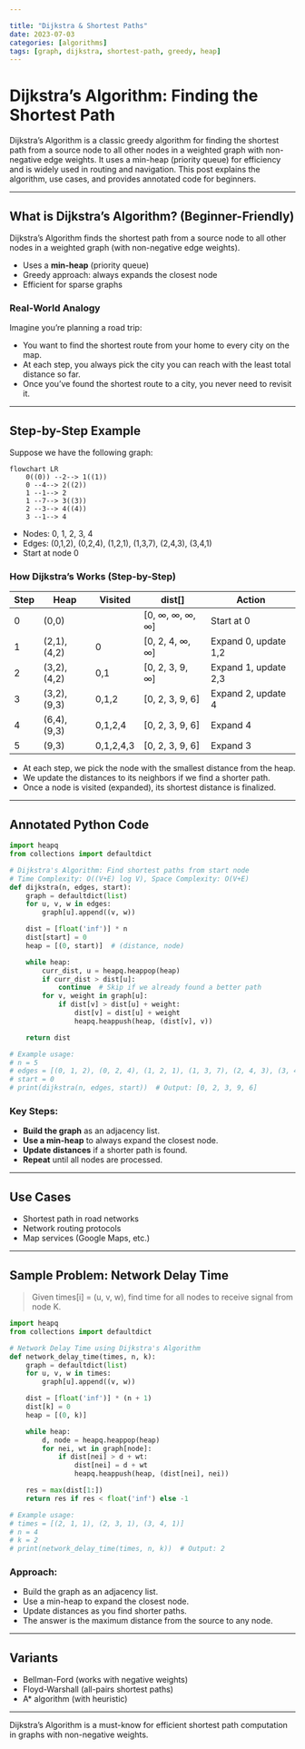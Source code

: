 ```yaml
---

title: "Dijkstra & Shortest Paths"
date: 2023-07-03
categories: [algorithms]
tags: [graph, dijkstra, shortest-path, greedy, heap]
---
```


# Dijkstra’s Algorithm: Finding the Shortest Path

Dijkstra’s Algorithm is a classic greedy algorithm for finding the shortest path from a source node to all other nodes in a weighted graph with non-negative edge weights. It uses a min-heap (priority queue) for efficiency and is widely used in routing and navigation. This post explains the algorithm, use cases, and provides annotated code for beginners.

---

## What is Dijkstra’s Algorithm? (Beginner-Friendly)

Dijkstra’s Algorithm finds the shortest path from a source node to all other nodes in a weighted graph (with non-negative edge weights).

- Uses a **min-heap** (priority queue)
- Greedy approach: always expands the closest node
- Efficient for sparse graphs

### Real-World Analogy

Imagine you’re planning a road trip:
- You want to find the shortest route from your home to every city on the map.
- At each step, you always pick the city you can reach with the least total distance so far.
- Once you’ve found the shortest route to a city, you never need to revisit it.

---

## Step-by-Step Example

Suppose we have the following graph:

```mermaid
flowchart LR
    0((0)) --2--> 1((1))
    0 --4--> 2((2))
    1 --1--> 2
    1 --7--> 3((3))
    2 --3--> 4((4))
    3 --1--> 4
```

- Nodes: 0, 1, 2, 3, 4
- Edges: (0,1,2), (0,2,4), (1,2,1), (1,3,7), (2,4,3), (3,4,1)
- Start at node 0

### How Dijkstra’s Works (Step-by-Step)

| Step | Heap           | Visited | dist[]                | Action                |
|------|---------------|---------|-----------------------|-----------------------|
| 0    | (0,0)         |         | [0, ∞, ∞, ∞, ∞]       | Start at 0           |
| 1    | (2,1), (4,2)  | 0       | [0, 2, 4, ∞, ∞]       | Expand 0, update 1,2 |
| 2    | (3,2), (4,2)  | 0,1     | [0, 2, 3, 9, ∞]       | Expand 1, update 2,3 |
| 3    | (3,2), (9,3)  | 0,1,2   | [0, 2, 3, 9, 6]       | Expand 2, update 4   |
| 4    | (6,4), (9,3)  | 0,1,2,4 | [0, 2, 3, 9, 6]       | Expand 4             |
| 5    | (9,3)         | 0,1,2,4,3| [0, 2, 3, 9, 6]      | Expand 3             |

- At each step, we pick the node with the smallest distance from the heap.
- We update the distances to its neighbors if we find a shorter path.
- Once a node is visited (expanded), its shortest distance is finalized.

---

## Annotated Python Code

```python
import heapq
from collections import defaultdict

# Dijkstra's Algorithm: Find shortest paths from start node
# Time Complexity: O((V+E) log V), Space Complexity: O(V+E)
def dijkstra(n, edges, start):
    graph = defaultdict(list)
    for u, v, w in edges:
        graph[u].append((v, w))

    dist = [float('inf')] * n
    dist[start] = 0
    heap = [(0, start)]  # (distance, node)

    while heap:
        curr_dist, u = heapq.heappop(heap)
        if curr_dist > dist[u]:
            continue  # Skip if we already found a better path
        for v, weight in graph[u]:
            if dist[v] > dist[u] + weight:
                dist[v] = dist[u] + weight
                heapq.heappush(heap, (dist[v], v))

    return dist

# Example usage:
# n = 5
# edges = [(0, 1, 2), (0, 2, 4), (1, 2, 1), (1, 3, 7), (2, 4, 3), (3, 4, 1)]
# start = 0
# print(dijkstra(n, edges, start))  # Output: [0, 2, 3, 9, 6]
```

### Key Steps:
- **Build the graph** as an adjacency list.
- **Use a min-heap** to always expand the closest node.
- **Update distances** if a shorter path is found.
- **Repeat** until all nodes are processed.

---

## Use Cases

- Shortest path in road networks
- Network routing protocols
- Map services (Google Maps, etc.)

---

## Sample Problem: Network Delay Time

> Given times[i] = (u, v, w), find time for all nodes to receive signal from node K.

```python
import heapq
from collections import defaultdict

# Network Delay Time using Dijkstra's Algorithm
def network_delay_time(times, n, k):
    graph = defaultdict(list)
    for u, v, w in times:
        graph[u].append((v, w))

    dist = [float('inf')] * (n + 1)
    dist[k] = 0
    heap = [(0, k)]

    while heap:
        d, node = heapq.heappop(heap)
        for nei, wt in graph[node]:
            if dist[nei] > d + wt:
                dist[nei] = d + wt
                heapq.heappush(heap, (dist[nei], nei))

    res = max(dist[1:])
    return res if res < float('inf') else -1

# Example usage:
# times = [(2, 1, 1), (2, 3, 1), (3, 4, 1)]
# n = 4
# k = 2
# print(network_delay_time(times, n, k))  # Output: 2
```

### Approach:
- Build the graph as an adjacency list.
- Use a min-heap to expand the closest node.
- Update distances as you find shorter paths.
- The answer is the maximum distance from the source to any node.

---

## Variants

- Bellman-Ford (works with negative weights)
- Floyd-Warshall (all-pairs shortest paths)
- A* algorithm (with heuristic)

---

Dijkstra’s Algorithm is a must-know for efficient shortest path computation in graphs with non-negative weights. 